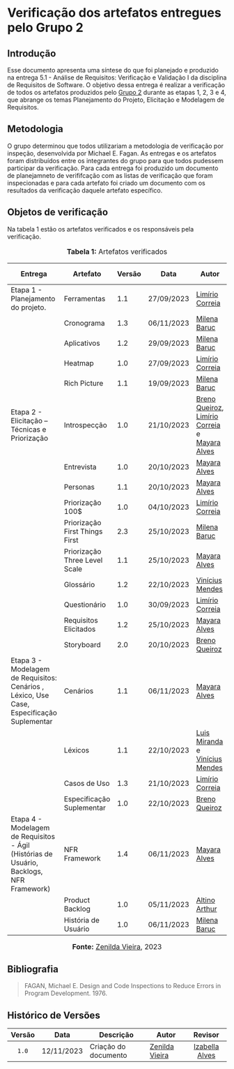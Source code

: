 # Verificação dos artefatos entregues pelo Grupo 2

## Introdução

Esse documento apresenta uma síntese do que foi planejado e produzido na entrega 5.1 - Análise de Requisitos: Verificação e Validação I da disciplina de Requisitos de Software. O objetivo dessa entrega é realizar a verificação de todos os artefatos produzidos pelo [Grupo 2](https://requisitos-de-software.github.io/2023.2-Carteira_Digital_de_Transito/) durante as etapas 1, 2, 3 e 4, que abrange os temas Planejamento do Projeto, Elicitação e Modelagem de Requisitos.

## Metodologia

O grupo determinou que todos utilizariam a metodologia de verificação por inspeção, desenvolvida por Michael E. Fagan. As entregas e os artefatos foram distribuídos entre os integrantes do grupo para que todos pudessem participar da verificação. Para cada entrega foi produzido um documento de planejamneto de verififcação com as listas de verificação que foram inspecionadas e para cada artefato foi criado um documento com os resultados da verificação daquele artefato específico.

## Objetos de verificação

Na tabela 1 estão os artefatos verificados e os responsáveis pela verificação.

<div align="center">
<font size="3"><p style="text-align: center"><b>Tabela 1:</b> Artefatos verificados</p></font>

<table>
  <thead>
    <tr>
      <th>Entrega</th>
      <th>Artefato</th>
      <th>Versão</th>
      <th>Data</th>
      <th>Autor</th>
      <th>Verificado por</th>
    </tr>
  </thead>
  <tbody>
    <tr>
      <td>Etapa 1 - Planejamento do projeto.</td>
      <td>Ferramentas</td>
      <td>1.1</td>
      <td>27/09/2023</td>
      <td><a href="https://github.com/LimirioGuimaraes">Limírio Correia</a></td>
      <td><a href="https://github.com/GZaranza">Gabriel Zaranza</a></td>
    </tr>
    <tr>
      <td></td>
      <td>Cronograma</td>
      <td>1.3</td>
      <td>06/11/2023</td>
      <td><a href="https://github.com/MilenaBaruc">Milena Baruc</a></td>
      <td><a href="https://github.com/GZaranza">Gabriel Zaranza</a></td>
    </tr>
    <tr>
      <td></td>
      <td>Aplicativos</td>
      <td>1.2</td>
      <td>29/09/2023</td>
      <td><a href="https://github.com/MilenaBaruc">Milena Baruc</a></td>
      <td><a href="https://github.com/GZaranza">Gabriel Zaranza</a></td>
    </tr>
    <tr>
      <td></td>
      <td>Heatmap</td>
      <td>1.0</td>
      <td>27/09/2023</td>
      <td><a href="https://github.com/LimirioGuimaraes">Limírio Correia</a></td>
      <td><a href="https://github.com/GZaranza">Gabriel Zaranza</a></td>
    </tr>
    <tr>
      <td></td>
      <td>Rich Picture</td>
      <td>1.1</td>
      <td>19/09/2023</td>
      <td><a href="https://github.com/MilenaBaruc">Milena Baruc</a></td>
      <td><a href="https://github.com/GZaranza">Gabriel Zaranza</a></td>
    </tr>
    <tr>
      <td>Etapa 2 - Elicitação – Técnicas e Priorização</td>
      <td>Introspecção</td>
      <td>1.0</td>
      <td>21/10/2023</td>
      <td><a href="https://github.com/brenob6">Breno Queiroz</a>, <br> <a href="https://github.com/LimirioGuimaraes">Limírio Correia</a> e <br> <a href="https://github.com/Mayara-tech">Mayara Alves</a></td>
      <td><a href="https://github.com/Lucas13032003">Lucas Victor</a></td>
    </tr>
    <tr>
        <td></td>
        <td>Entrevista</td>
        <td>1.0</td>
        <td>20/10/2023</td>
        <td><a href="https://github.com/Mayara-tech">Mayara Alves</a></td>
        <td><a href="https://github.com/Lucas13032003">Lucas Victor</a></td>
    </tr>
    <tr>
        <td></td>
        <td>Personas</td>
        <td>1.1</td>
        <td>20/10/2023</td>
        <td><a href="https://github.com/Mayara-tech">Mayara Alves</a></td>
        <td><a href="https://github.com/Lucas13032003">Lucas Victor</a></td>
    </tr>
    <tr>
        <td></td>
        <td>Priorização 100$</td>
        <td>1.0</td>
        <td>04/10/2023</td>
        <td><a href="https://github.com/LimirioGuimaraes">Limírio Correia</a></td>
        <td><a href="https://github.com/lucassouzs">Lucas Ribeiro</a></td>
    </tr>
    <tr>
    <td></td>
        <td>Priorização First Things First</td>
        <td>2.3</td>
        <td>25/10/2023</td>
        <td><a href="https://github.com/MilenaBaruc">Milena Baruc</a></td>
        <td><a href="https://github.com/lucassouzs">Lucas Ribeiro</a></td>
    </tr>
    <tr>
        <td></td>
        <td>Priorização Three Level Scale</td>
        <td>1.1</td>
        <td>25/10/2023</td>
        <td><a href="https://github.com/Mayara-tech">Mayara Alves</a></td>
        <td><a href="https://github.com/lucassouzs">Lucas Ribeiro</a></td>
    </tr>
    <tr>
        <td></td>
        <td>Glossário</td>
        <td>1.2</td>
        <td>22/10/2023</td>
        <td><a href="https://github.com/yabamiah">Vinícius Mendes</a></td>
        <td><a href="https://github.com/lucassouzs">Lucas Ribeiro</a></td>
    </tr>
    <tr>
        <td></td>
        <td>Questionário</td>
        <td>1.0</td>
        <td>30/09/2023</td>
        <td><a href="https://github.com/LimirioGuimaraes">Limírio Correia</a></td>
        <td><a href="https://github.com/lucassouzs">Lucas Ribeiro</a></td>
    </tr>
    <tr>
        <td></td>
        <td>Requisitos Elicitados</td>
        <td>1.2</td>
        <td>25/10/2023</td>
        <td><a href="https://github.com/Mayara-tech">Mayara Alves</a></td>
        <td><a href="https://github.com/lucassouzs">Lucas Ribeiro</a></td>
    </tr>
    <tr>
        <td></td>
        <td>Storyboard</td>
        <td>2.0</td>
        <td>20/10/2023</td>
        <td><a href="https://github.com/brenob6">Breno Queiroz</a></td>
        <td><a href="https://github.com/lucassouzs">Lucas Ribeiro</a></td>
    </tr>
    <tr>
        <td>Etapa 3 - Modelagem de Requisitos: Cenários , Léxico, Use Case, Especificação Suplementar</td>
        <td>Cenários</td>
        <td>1.1</td>
        <td>06/11/2023</td>
        <td><a href="https://github.com/Mayara-tech">Mayara Alves</a></td>
        <td><a href="https://github.com/zenildavieira">Zenilda Vieira</a></td>
    </tr>
    <tr>
        <td></td>
        <td>Léxicos</td>
        <td>1.1</td>
        <td>22/10/2023</td>
        <td><a href="https://github.com/LuisMiranda10">Luis Miranda</a> e  <br> <a href="https://github.com/yabamiah">Vinícius Mendes</a></td>
        <td><a href="https://github.com/zenildavieira">Zenilda Vieira</a></td>
    </tr>
    <tr>
        <td></td>
        <td>Casos de Uso</td>
        <td>1.3</td>
        <td>21/10/2023</td>
        <td><a href="https://github.com/LimirioGuimaraes">Limírio Correia</a></td>
        <td><a href="https://github.com/izabellaalves">Izabella Alves</a></td>
    </tr>
    <tr>
        <td></td>
        <td>Especificação Suplementar</td>
        <td>1.0</td>
        <td>22/10/2023</td>
        <td><a href="https://github.com/brenob6">Breno Queiroz</a></td>
        <td><a href="https://github.com/izabellaalves">Izabella Alves</a></td>
    </tr>
    <tr>
        <td>Etapa 4 - Modelagem de Requisitos - Ágil (Histórias de Usuário, Backlogs, NFR Framework)</td>
        <td>NFR Framework</td>
        <td>1.4</td>
        <td>06/11/2023</td>
        <td><a href="https://github.com/Mayara-tech">Mayara Alves</a></td>
        <td><a href="https://github.com/gabrielrosa09">Gabriel Rosa</a></td>
    </tr>
    <tr>
      <td></td>
      <td>Product Backlog</td>
      <td>1.0</td>
      <td>05/11/2023</td>
      <td><a href="https://github.com/arthurrochamoreira">Altino Arthur</a></td>
      <td><a href="https://github.com/LucasOliveiraDiasMarquesFerreira">Lucas Oliveira</a></td>
    </tr>
    <tr>
      <td></td>
      <td>História de Usuário</td>
      <td>1.0</td>
      <td>06/11/2023</td>
      <td><a href="https://github.com/MilenaBaruc">Milena Baruc</a></td>
       <td><a href="https://github.com/LucasOliveiraDiasMarquesFerreira">Lucas Oliveira</a></td>
    </tr>
  </tbody>
</table>

</body>
</html>

<font size="3"><p style="text-align: center"><b>Fonte:</b> <a href="https://github.com/zenildavieira">Zenilda Vieira</a>, 2023</p></font>
</div>

## Bibliografia

> FAGAN, Michael E. Design and Code Inspections to Reduce Errors in Program Development. 1976.
>

## Histórico de Versões

| Versão | Data   | Descrição     | Autor     |  Revisor        |
| :----: | ------ | ------------- | --------- | :-------------: |
| `1.0`  | 12/11/2023 | Criação do documento  | [Zenilda Vieira](https://github.com/zenildavieira) | [Izabella Alves](https://github.com/izabellaalves) |
